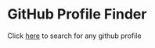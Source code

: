 # GitHub Profile Finder

Click [here](https://iamshubhamhere.github.io/gh_finder/) to search for any github profile 


